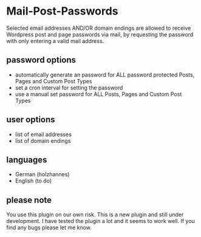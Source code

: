 # Mail-Post-Passwords
Selected email addresses AND/OR domain endings are allowed to receive Wordpress post and page passwords via mail, by requesting the password with only entering a valid mail address.

## password options
* automatically generate an password for ALL password protected Posts, Pages and Custom Post Types
* set a cron interval for setting the password
* use a manual set password for ALL Posts, Pages and Custom Post Types

## user options
* list of email addresses
* list of domain endings

## languages
* German (holzhannes)
* English (to do)

## please note
You use this plugin on our own risk. This is a new plugin and still under development. I have tested the plugin a lot and it seems to work well. If you find any bugs please let me know. 



